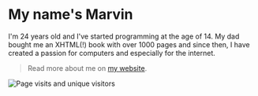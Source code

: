 # My name's Marvin

I'm <age>24</age> years old and I've started programming at the age of 14. My dad bought
me an XHTML(!) book with over 1000 pages and since then, I have created a passion for
computers and especially for the internet.

> Read more about me on [my website](https://marvin.digital/about).

![Page visits and unique visitors](https://visits.muuvmuuv.vercel.app/api.svg?theme=cyber)
